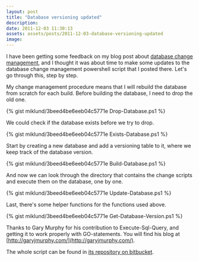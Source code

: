 ```yaml
---
layout: post
title: "Database versioning updated"
description:
date: 2011-12-03 11:30:13
assets: assets/posts/2011-12-03-database-versioning-updated
image: 
---
```


I have been getting some feedback on my blog post about [database change management](/2010/01/24/database-change-management.html), and I thought it was about time to make some updates to the database change management powershell script that I posted there. Let's go through this, step by step.

My change management procedure means that I will rebuild the database from scratch for each build. Before building the database, I need to drop the old one.

{% gist miklund/3beed4be6eeb04c5771e Drop-Database.ps1  %}

We could check if the database exists before we try to drop.

{% gist miklund/3beed4be6eeb04c5771e Exists-Database.ps1  %}

Start by creating a new database and add a versioning table to it, where we keep track of the database version.

{% gist miklund/3beed4be6eeb04c5771e Build-Database.ps1  %}

And now we can look through the directory that contains the change scripts and execute them on the database, one by one.

{% gist miklund/3beed4be6eeb04c5771e Update-Database.ps1  %}

Last, there's some helper functions for the functions used above.

{% gist miklund/3beed4be6eeb04c5771e Get-Database-Version.ps1  %}

Thanks to Gary Murphy for his contribution to Execute-Sql-Query, and getting it to work properly with GO-statements. You will find his blog at [http://garyjmurphy.com/](http://garyjmurphy.com/).

The whole script can be found in [its repository on bitbucket](https://bitbucket.org/bokmal/litemedia.databaseversioning "LiteMedia.DatabaseVersioning").
